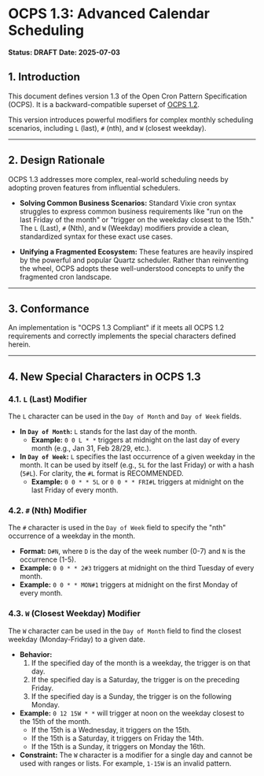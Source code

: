 # OCPS 1.3: Advanced Calendar Scheduling

**Status: DRAFT**
**Date: 2025-07-03**

## 1\. Introduction

This document defines version 1.3 of the Open Cron Pattern Specification (OCPS). It is a backward-compatible superset of [OCPS 1.2](https://www.google.com/search?q=./1.2.md).

This version introduces powerful modifiers for complex monthly scheduling scenarios, including `L` (last), `#` (nth), and `W` (closest weekday).

-----

## 2\. Design Rationale

OCPS 1.3 addresses more complex, real-world scheduling needs by adopting proven features from influential schedulers.

  * **Solving Common Business Scenarios:** Standard Vixie cron syntax struggles to express common business requirements like "run on the last Friday of the month" or "trigger on the weekday closest to the 15th." The `L` (Last), `#` (Nth), and `W` (Weekday) modifiers provide a clean, standardized syntax for these exact use cases.

  * **Unifying a Fragmented Ecosystem:** These features are heavily inspired by the powerful and popular Quartz scheduler. Rather than reinventing the wheel, OCPS adopts these well-understood concepts to unify the fragmented cron landscape.

-----

## 3\. Conformance

An implementation is "OCPS 1.3 Compliant" if it meets all OCPS 1.2 requirements and correctly implements the special characters defined herein.

-----

## 4\. New Special Characters in OCPS 1.3

### 4.1. `L` (Last) Modifier
The `L` character can be used in the `Day of Month` and `Day of Week` fields.

* **In `Day of Month`:** `L` stands for the last day of the month.
    * **Example:** `0 0 L * *` triggers at midnight on the last day of every month (e.g., Jan 31, Feb 28/29, etc.).
* **In `Day of Week`:** `L` specifies the last occurrence of a given weekday in the month. It can be used by itself (e.g., `5L` for the last Friday) or with a hash (`5#L`). For clarity, the `#L` format is RECOMMENDED.
    * **Example:** `0 0 * * 5L` or `0 0 * * FRI#L` triggers at midnight on the last Friday of every month.

### 4.2. `#` (Nth) Modifier

The `#` character is used in the `Day of Week` field to specify the "nth" occurrence of a weekday in the month.

  * **Format:** `D#N`, where `D` is the day of the week number (0-7) and `N` is the occurrence (1-5).
  * **Example:** `0 0 * * 2#3` triggers at midnight on the third Tuesday of every month.
  * **Example:** `0 0 * * MON#1` triggers at midnight on the first Monday of every month.

### 4.3. `W` (Closest Weekday) Modifier

The `W` character can be used in the `Day of Month` field to find the closest weekday (Monday-Friday) to a given date.

  * **Behavior:**
    1.  If the specified day of the month is a weekday, the trigger is on that day.
    2.  If the specified day is a Saturday, the trigger is on the preceding Friday.
    3.  If the specified day is a Sunday, the trigger is on the following Monday.
  * **Example:** `0 12 15W * *` will trigger at noon on the weekday closest to the 15th of the month.
      * If the 15th is a Wednesday, it triggers on the 15th.
      * If the 15th is a Saturday, it triggers on Friday the 14th.
      * If the 15th is a Sunday, it triggers on Monday the 16th.
  * **Constraint:** The `W` character is a modifier for a single day and cannot be used with ranges or lists. For example, `1-15W` is an invalid pattern.
